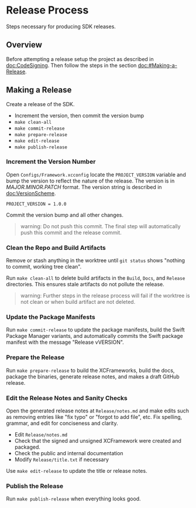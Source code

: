 # Release Process

Steps necessary for producing SDK releases.

## Overview

Before attempting a release setup the project as described in
<doc:CodeSigning>. Then follow the steps in the section
<doc:#Making-a-Release>.

## Making a Release

Create a release of the SDK.

- Increment the version, then commit the version bump
- `make clean-all`
- `make commit-release`
- `make prepare-release`
- `make edit-release`
- `make publish-release`

### Increment the Version Number

Open `Configs/Framework.xcconfig` locate the `PROJECT_VERSION`
variable and bump the version to reflect the nature of the
release. The version is in _MAJOR.MINOR.PATCH_ format. The version
string is described in <doc:VersionScheme>.

```
PROJECT_VERSION = 1.0.0
```

Commit the version bump and all other changes.

> warning: Do not push this commit. The final step will automatically
> push this commit and the release commit.

### Clean the Repo and Build Artifacts

Remove or stash anything in the worktree until `git status` shows
"nothing to commit, working tree clean".

Run `make clean-all` to delete build artifacts in the `Build`, `Docs`,
and `Release` directories. This ensures stale artifacts do not pollute
the release.

> warning: Further steps in the release process will fail if the worktree
> is not clean or when build artifact are not deleted.

### Update the Package Manifests

Run `make commit-release` to update the package manifests, build the
Swift Package Manager variants, and automatically commits the Swift
package manifest with the message "Release vVERSION".

### Prepare the Release

Run `make prepare-release` to build the XCFrameworks, build the docs,
package the binaries, generate release notes, and makes a draft GitHub
release.

### Edit the Release Notes and Sanity Checks

Open the generated release notes at `Release/notes.md` and make edits
such as removing entries like "fix typo" or "forgot to add file",
etc. Fix spelling, grammar, and edit for conciseness and clarity.

- Edit `Release/notes.md`
- Check that the signed and unsigned XCFramework were created and
packaged.
- Check the public and internal documentation
- Modify `Release/title.txt` if necessary

Use `make edit-release` to update the title or release notes.

### Publish the Release

Run `make publish-release` when everything looks good.
